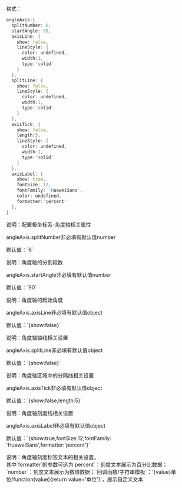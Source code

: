 格式：

```d
angleAxis:{
  splitNumber: 6,
  startAngle: 90,
  axisLine: {
    show: false,
    lineStyle: {
      color: undefined,
      width:1,
      type:'solid'
    }
  },
  splitLine: {
    show: false,
    lineStyle: {
      color: undefined,
      width:1,
      type:'solid'
    }
  },
  axisTick: {
    show: false,
    length:5,
    lineStyle: {
      color: undefined,
      width:1,
      type:'solid'
    }
  },
  axisLabel: {
    show: true,
    fontSize: 12,
    fontFamily: 'HuaweiSans',
    color: undefined,
    formatter:'percent'
  },
}
```
说明：配置极坐标系-角度轴相关属性

<p class='ev_expand_title'>angleAxis.splitNumber<span class='ev_expand_required'>非必填</span><span class='ev_expand_defaults'>有默认值</span><span class='ev_expand_type'>number</span>

<p class='ev_expand_introduce'>默认值：`6`
 
<p class='ev_expand_introduce'>说明：角度轴的分割段数

<p class='ev_expand_title'>angleAxis.startAngle<span class='ev_expand_required'>非必填</span><span class='ev_expand_defaults'>有默认值</span><span class='ev_expand_type'>number</span>

<p class='ev_expand_introduce'>默认值：`90`
 
<p class='ev_expand_introduce'>说明：角度轴的起始角度

<p class='ev_expand_title'>angleAxis.axisLine<span class='ev_expand_required'>非必填</span><span class='ev_expand_defaults'>有默认值</span><span class='ev_expand_type'>object</span>

<p class='ev_expand_introduce'>默认值：`{show:false}`
 
<p class='ev_expand_introduce'>说明：角度轴轴线相关设置

<p class='ev_expand_title'>angleAxis.splitLine<span class='ev_expand_required'>非必填</span><span class='ev_expand_defaults'>有默认值</span><span class='ev_expand_type'>object</span>

<p class='ev_expand_introduce'>默认值：`{show:false}`
 
<p class='ev_expand_introduce'>说明：角度轴区域中的分隔线相关设置

<p class='ev_expand_title'>angleAxis.axisTick<span class='ev_expand_required'>非必填</span><span class='ev_expand_defaults'>有默认值</span><span class='ev_expand_type'>object</span>

<p class='ev_expand_introduce'>默认值：`{show:false,length:5}`
 
<p class='ev_expand_introduce'>说明：角度轴刻度线相关设置

<p class='ev_expand_title'>angleAxis.axisLabel<span class='ev_expand_required'>非必填</span><span class='ev_expand_defaults'>有默认值</span><span class='ev_expand_type'>object</span>

<p class='ev_expand_introduce'>默认值：`{show:true,fontSize:12,fontFamily: 'HuaweiSans',formatter:'percent'}`
 
<p class='ev_expand_introduce'>说明：角度轴刻度标签文本的相关设置。<br>其中`formatter`的参数可选为`percent`：刻度文本展示为百分比数据；`number`：刻度文本展示为数值数据；`回调函数/字符串模板`：'{value}单位/function(value){return value+'单位'}'，展示自定义文本